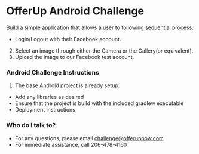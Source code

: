 # OfferUp Android Challenge #

Build a simple application that allows a user to following sequential process:

* Login/Logout with their Facebook account.
2. Select an image through either the Camera or the Gallery(or equivalent).
3. Upload the image to our Facebook test account.

### Android Challenge Instructions ###

1. The base Android project is already setup.

* Add any libraries as desired
* Ensure that the project is build with the included gradlew executable
* Deployment instructions

### Who do I talk to? ###

* For any questions, please email challenge@offerupnow.com
* For immediate assistance, call 206-478-4160